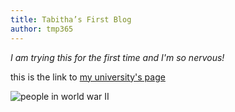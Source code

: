 ```yaml
---
title: Tabitha’s First Blog
author: tmp365
---
```


_I am trying this for the first time and I'm so nervous!_

this is the link to [my university's page](http://nyu.edu)

![people in world war II](https://i.imgur.com/ItBpFbW.jpg)
